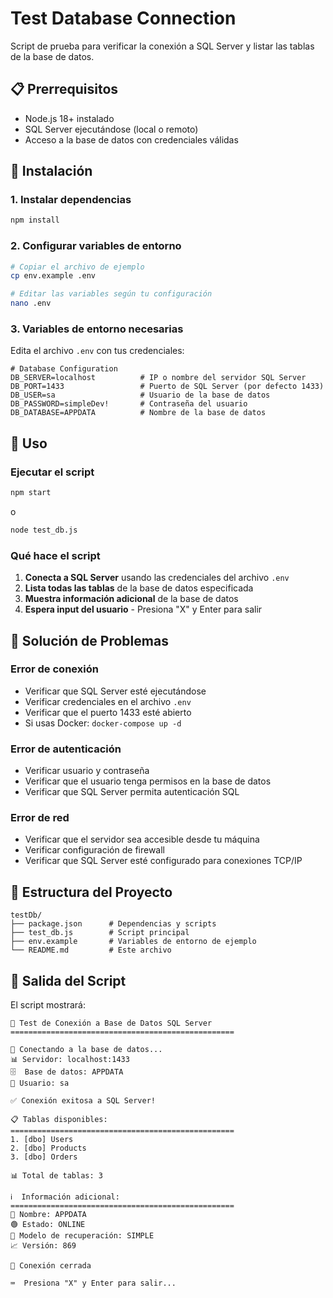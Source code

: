 # Test Database Connection

Script de prueba para verificar la conexión a SQL Server y listar las tablas de la base de datos.

## 📋 Prerrequisitos

- Node.js 18+ instalado
- SQL Server ejecutándose (local o remoto)
- Acceso a la base de datos con credenciales válidas

## 🚀 Instalación

### 1. Instalar dependencias

```bash
npm install
```

### 2. Configurar variables de entorno

```bash
# Copiar el archivo de ejemplo
cp env.example .env

# Editar las variables según tu configuración
nano .env
```

### 3. Variables de entorno necesarias

Edita el archivo `.env` con tus credenciales:

```env
# Database Configuration
DB_SERVER=localhost          # IP o nombre del servidor SQL Server
DB_PORT=1433                 # Puerto de SQL Server (por defecto 1433)
DB_USER=sa                   # Usuario de la base de datos
DB_PASSWORD=simpleDev!       # Contraseña del usuario
DB_DATABASE=APPDATA          # Nombre de la base de datos
```

## 🎯 Uso

### Ejecutar el script

```bash
npm start
```

o

```bash
node test_db.js
```

### Qué hace el script

1. **Conecta a SQL Server** usando las credenciales del archivo `.env`
2. **Lista todas las tablas** de la base de datos especificada
3. **Muestra información adicional** de la base de datos
4. **Espera input del usuario** - Presiona "X" y Enter para salir

## 🔧 Solución de Problemas

### Error de conexión

- Verificar que SQL Server esté ejecutándose
- Verificar credenciales en el archivo `.env`
- Verificar que el puerto 1433 esté abierto
- Si usas Docker: `docker-compose up -d`

### Error de autenticación

- Verificar usuario y contraseña
- Verificar que el usuario tenga permisos en la base de datos
- Verificar que SQL Server permita autenticación SQL

### Error de red

- Verificar que el servidor sea accesible desde tu máquina
- Verificar configuración de firewall
- Verificar que SQL Server esté configurado para conexiones TCP/IP

## 📁 Estructura del Proyecto

```
testDb/
├── package.json      # Dependencias y scripts
├── test_db.js        # Script principal
├── env.example       # Variables de entorno de ejemplo
└── README.md         # Este archivo
```

## 🎨 Salida del Script

El script mostrará:

```
🚀 Test de Conexión a Base de Datos SQL Server
==================================================

🔌 Conectando a la base de datos...
📊 Servidor: localhost:1433
🗄️  Base de datos: APPDATA
👤 Usuario: sa

✅ Conexión exitosa a SQL Server!

📋 Tablas disponibles:
==================================================
1. [dbo] Users
2. [dbo] Products
3. [dbo] Orders

📊 Total de tablas: 3

ℹ️  Información adicional:
==================================================
📁 Nombre: APPDATA
🟢 Estado: ONLINE
🔄 Modelo de recuperación: SIMPLE
📈 Versión: 869

🔌 Conexión cerrada

⌨️  Presiona "X" y Enter para salir...
```

